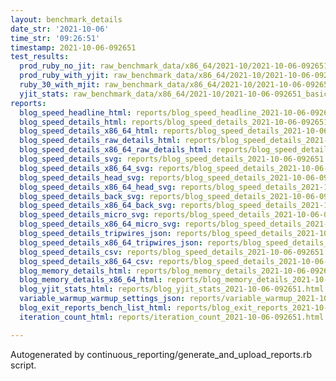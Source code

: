 ```yaml
---
layout: benchmark_details
date_str: '2021-10-06'
time_str: '09:26:51'
timestamp: 2021-10-06-092651
test_results:
  prod_ruby_no_jit: raw_benchmark_data/x86_64/2021-10/2021-10-06-092651_basic_benchmark_prod_ruby_no_jit.json
  prod_ruby_with_yjit: raw_benchmark_data/x86_64/2021-10/2021-10-06-092651_basic_benchmark_prod_ruby_with_yjit.json
  ruby_30_with_mjit: raw_benchmark_data/x86_64/2021-10/2021-10-06-092651_basic_benchmark_ruby_30_with_mjit.json
  yjit_stats: raw_benchmark_data/x86_64/2021-10/2021-10-06-092651_basic_benchmark_yjit_stats.json
reports:
  blog_speed_headline_html: reports/blog_speed_headline_2021-10-06-092651.html
  blog_speed_details_html: reports/blog_speed_details_2021-10-06-092651.html
  blog_speed_details_x86_64_html: reports/blog_speed_details_2021-10-06-092651.x86_64.html
  blog_speed_details_raw_details_html: reports/blog_speed_details_2021-10-06-092651.raw_details.html
  blog_speed_details_x86_64_raw_details_html: reports/blog_speed_details_2021-10-06-092651.x86_64.raw_details.html
  blog_speed_details_svg: reports/blog_speed_details_2021-10-06-092651.svg
  blog_speed_details_x86_64_svg: reports/blog_speed_details_2021-10-06-092651.x86_64.svg
  blog_speed_details_head_svg: reports/blog_speed_details_2021-10-06-092651.head.svg
  blog_speed_details_x86_64_head_svg: reports/blog_speed_details_2021-10-06-092651.x86_64.head.svg
  blog_speed_details_back_svg: reports/blog_speed_details_2021-10-06-092651.back.svg
  blog_speed_details_x86_64_back_svg: reports/blog_speed_details_2021-10-06-092651.x86_64.back.svg
  blog_speed_details_micro_svg: reports/blog_speed_details_2021-10-06-092651.micro.svg
  blog_speed_details_x86_64_micro_svg: reports/blog_speed_details_2021-10-06-092651.x86_64.micro.svg
  blog_speed_details_tripwires_json: reports/blog_speed_details_2021-10-06-092651.tripwires.json
  blog_speed_details_x86_64_tripwires_json: reports/blog_speed_details_2021-10-06-092651.x86_64.tripwires.json
  blog_speed_details_csv: reports/blog_speed_details_2021-10-06-092651.csv
  blog_speed_details_x86_64_csv: reports/blog_speed_details_2021-10-06-092651.x86_64.csv
  blog_memory_details_html: reports/blog_memory_details_2021-10-06-092651.html
  blog_memory_details_x86_64_html: reports/blog_memory_details_2021-10-06-092651.x86_64.html
  blog_yjit_stats_html: reports/blog_yjit_stats_2021-10-06-092651.html
  variable_warmup_warmup_settings_json: reports/variable_warmup_2021-10-06-092651.warmup_settings.json
  blog_exit_reports_bench_list_html: reports/blog_exit_reports_2021-10-06-092651.bench_list.html
  iteration_count_html: reports/iteration_count_2021-10-06-092651.html

---
```

Autogenerated by continuous_reporting/generate_and_upload_reports.rb script.
